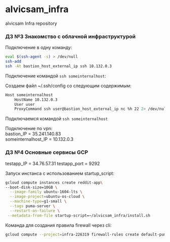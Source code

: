 # alvicsam_infra
alvicsam Infra repository

### ДЗ №3 Знакомство с облачной инфраструктурой

Подключение в одну команду:  
```bash
eval $(ssh-agent -s) > /dev/null
ssh-add
ssh -At bastion_host_external_ip ssh 10.132.0.3
```

Подключение командой `ssh someinternalhost`:  

Создаем файл ~/.ssh/config со следующим содержимым:  
```bash
Host someinternalhost
    HostName 10.132.0.3
    User user
    ProxyCommand ssh user@bastion_host_external_ip nc %h 22 2> /dev/null
```
Подключаемся командой `ssh someinternalhost`

Подключение по vpn:  
bastion_IP = 35.241.140.83  
someinternalhost_IP = 10.132.0.3

### ДЗ №4 Основные сервисы GCP

testapp_IP = 34.76.57.31
testapp_port = 9292

Запуск инстанса с использованием startup_script:  
```bash
gcloud compute instances create reddit-app\  
--boot-disk-size=10GB \
  --image-family ubuntu-1604-lts \
  --image-project=ubuntu-os-cloud \
  --machine-type=g1-small \
  --tags puma-server \
  --restart-on-failure \
 --metadata-from-file startup-script=~/alvicsam_infra/install.sh 
```

Команда для создания правила firewall через cli:  
```bash
gcloud compute --project=infra-226319 firewall-rules create default-puma-server --direction=INGRESS --priority=1000 --network=default --action=ALLOW --rules=tcp:9292 --source-ranges=0.0.0.0/0 --target-tags=puma-server
```
